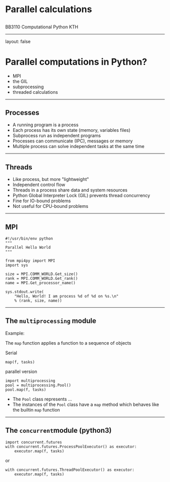 <script type="text/javascript"
  src="https://cdn.mathjax.org/mathjax/latest/MathJax.js?config=TeX-AMS-MML_HTMLorMML">
</script>
# Parallel calculations

## 

BB3110 Computational Python
KTH

---

layout: false

# Parallel computations in Python?

* MPI
* the GIL
* subprocessing
* threaded calculations 

---

## Processes

* A running program is a process
* Each process has its own state (memory, variables files)
* Subprocess run as independent programs
* Processes can communicate (IPC), messages or memory
* Multiple process can solve independent tasks at the same time

---

## Threads

* Like process, but more "lightweight"
* Independent control flow
* Threads in a process share data and system resources
* Python Global Interpreter Lock (GIL) prevents thread concurrency
* Fine for IO-bound problems
* Not useful for CPU-bound problems

---

## MPI

~~~
#!/usr/bin/env python
"""
Parallel Hello World
"""

from mpi4py import MPI
import sys

size = MPI.COMM_WORLD.Get_size()
rank = MPI.COMM_WORLD.Get_rank()
name = MPI.Get_processor_name()

sys.stdout.write(
    "Hello, World! I am process %d of %d on %s.\n"
    % (rank, size, name))
~~~
---


## The `multiprocessing` module

Example:

The `map` function applies a function to a sequence of objects

Serial
```
map(f, tasks)

```

parallel version
```
import multiprocessing
pool = multiprocessing.Pool()
pool.map(f, tasks)
```

* The `Pool` class represents ...
* The instances of the `Pool` class have  a `map` method which behaves like the builtin `map` function

---

## The `concurrent`module (python3)

```
import concurrent.futures
with concurrent.futures.ProcessPoolExecutor() as executor:
    executor.map(f, tasks)
```
or

```
with concurrent.futures.ThreadPoolExecutor() as executor:
    executor.map(f, tasks)
```


